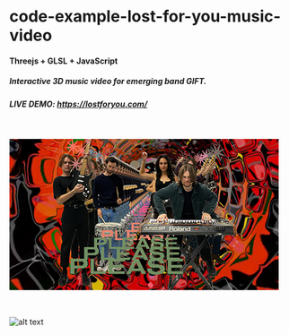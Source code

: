 # code-example-lost-for-you-music-video
 
#### Threejs + GLSL + JavaScript

##### Interactive 3D music video for emerging band GIFT.  

##### LIVE DEMO: https://lostforyou.com/

<br />



![alt text](https://github.com/FuzzyWobble/code-example-lost-for-you-music-video/blob/main/assets/screengrab/gift480.jpg)

<br />

![alt text](https://github.com/FuzzyWobble/code-example-lost-for-you-music-video/blob/main/assets/screengrab/lostforyou.gif)


